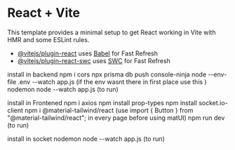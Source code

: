 # React + Vite

This template provides a minimal setup to get React working in Vite with HMR and some ESLint rules.

- [@vitejs/plugin-react](https://github.com/vitejs/vite-plugin-react/blob/main/packages/plugin-react/README.md) uses [Babel](https://babeljs.io/) for Fast Refresh
- [@vitejs/plugin-react-swc](https://github.com/vitejs/vite-plugin-react-swc) uses [SWC](https://swc.rs/) for Fast Refresh

install in backend
npm i cors
npx prisma db push
console-ninja node --env-file .env --watch app.js (if the env wasnt there in first place use this )
nodemon node --watch app.js (to run)

install in Frontened
npm i axios
npm install prop-types
npm install socket.io-client
npm i @material-tailwind/react (use import { Button } from "@material-tailwind/react"; in every page before using matUI)
npm run dev (to run)

install in socket
nodemon node --watch app.js (to run)
